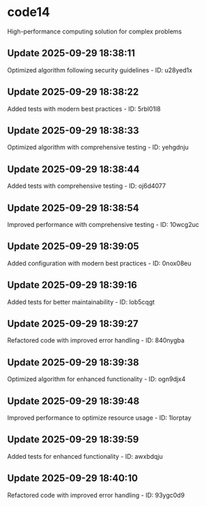 # code14
High-performance computing solution for complex problems

## Update 2025-09-29 18:38:11
Optimized algorithm following security guidelines - ID: u28yed1x


## Update 2025-09-29 18:38:22
Added tests with modern best practices - ID: 5rbl01l8


## Update 2025-09-29 18:38:33
Optimized algorithm with comprehensive testing - ID: yehgdnju


## Update 2025-09-29 18:38:44
Added tests with comprehensive testing - ID: oj6d4077


## Update 2025-09-29 18:38:54
Improved performance with comprehensive testing - ID: 10wcg2uc


## Update 2025-09-29 18:39:05
Added configuration with modern best practices - ID: 0nox08eu


## Update 2025-09-29 18:39:16
Added tests for better maintainability - ID: lob5cqgt


## Update 2025-09-29 18:39:27
Refactored code with improved error handling - ID: 840nygba


## Update 2025-09-29 18:39:38
Optimized algorithm for enhanced functionality - ID: ogn9djx4


## Update 2025-09-29 18:39:48
Improved performance to optimize resource usage - ID: 1lorptay


## Update 2025-09-29 18:39:59
Added tests for enhanced functionality - ID: awxbdqju


## Update 2025-09-29 18:40:10
Refactored code with improved error handling - ID: 93ygc0d9


